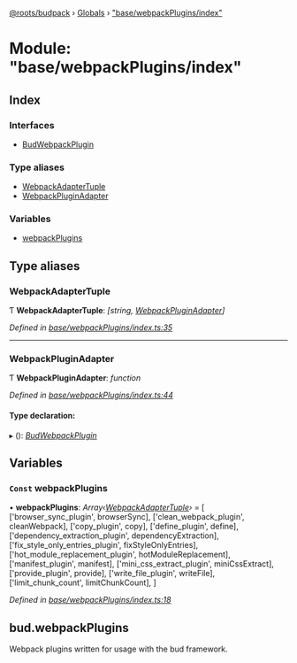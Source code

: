 [@roots/budpack](../README.md) › [Globals](../globals.md) › ["base/webpackPlugins/index"](_base_webpackplugins_index_.md)

# Module: "base/webpackPlugins/index"

## Index

### Interfaces

* [BudWebpackPlugin](../interfaces/_base_webpackplugins_index_.budwebpackplugin.md)

### Type aliases

* [WebpackAdapterTuple](_base_webpackplugins_index_.md#webpackadaptertuple)
* [WebpackPluginAdapter](_base_webpackplugins_index_.md#webpackpluginadapter)

### Variables

* [webpackPlugins](_base_webpackplugins_index_.md#const-webpackplugins)

## Type aliases

###  WebpackAdapterTuple

Ƭ **WebpackAdapterTuple**: *[string, [WebpackPluginAdapter](_base_webpackplugins_index_.md#webpackpluginadapter)]*

*Defined in [base/webpackPlugins/index.ts:35](https://github.com/roots/bud-support/blob/5f43850/src/budpack/builder/base/webpackPlugins/index.ts#L35)*

___

###  WebpackPluginAdapter

Ƭ **WebpackPluginAdapter**: *function*

*Defined in [base/webpackPlugins/index.ts:44](https://github.com/roots/bud-support/blob/5f43850/src/budpack/builder/base/webpackPlugins/index.ts#L44)*

#### Type declaration:

▸ (): *[BudWebpackPlugin](../interfaces/_base_webpackplugins_index_.budwebpackplugin.md)*

## Variables

### `Const` webpackPlugins

• **webpackPlugins**: *Array‹[WebpackAdapterTuple](_base_webpackplugins_index_.md#webpackadaptertuple)›* = [
  ['browser_sync_plugin', browserSync],
  ['clean_webpack_plugin', cleanWebpack],
  ['copy_plugin', copy],
  ['define_plugin', define],
  ['dependency_extraction_plugin', dependencyExtraction],
  ['fix_style_only_entries_plugin', fixStyleOnlyEntries],
  ['hot_module_replacement_plugin', hotModuleReplacement],
  ['manifest_plugin', manifest],
  ['mini_css_extract_plugin', miniCssExtract],
  ['provide_plugin', provide],
  ['write_file_plugin', writeFile],
  ['limit_chunk_count', limitChunkCount],
]

*Defined in [base/webpackPlugins/index.ts:18](https://github.com/roots/bud-support/blob/5f43850/src/budpack/builder/base/webpackPlugins/index.ts#L18)*

## bud.webpackPlugins
Webpack plugins written for usage with the bud framework.
